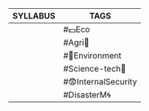 
| **SYLLABUS** | **TAGS**            |
| ------------ | ------------------- |
|              | #💵Eco              |
|              | #Agri🧺             |
|              | #🐄Environment      |
|              | #Science-tech🔬     |
|              | #😨InternalSecurity |
|              | #DisasterM🌀        |
